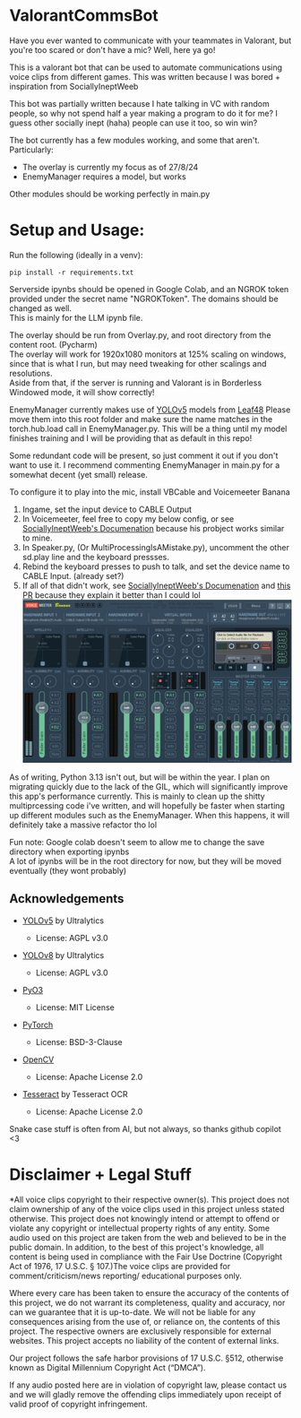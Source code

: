 # ValorantCommsBot

Have you ever wanted to communicate with your teammates in Valorant, but you're too scared or don't have a mic? Well, here ya go!

This is a valorant bot that can be used to automate communications using voice clips from different games.
This was written because I was bored + inspiration from SociallyIneptWeeb

This bot was partially written because I hate talking in VC with random people, so why not spend half a year making a program to do it for me?
I guess other socially inept (haha) people can use it too, so win win?

The bot currently has a few modules working, and some that aren't. Particularly:
- The overlay is currently my focus as of 27/8/24
- EnemyManager requires a model, but works

Other modules should be working perfectly in main.py

# Setup and Usage:

Run the following (ideally in a venv):
```
pip install -r requirements.txt
```

Serverside ipynbs should be opened in Google Colab, and an NGROK token provided under the secret name "NGROKToken". The domains should be changed as well.   
This is mainly for the LLM ipynb file.

The overlay should be run from Overlay.py, and root directory from the content root. (Pycharm)   
The overlay will work for 1920x1080 monitors at 125% scaling on windows, since that is what I run, but may need tweaking for other scalings and resolutions.   
Aside from that, if the server is running and Valorant is in Borderless Windowed mode, it will show correctly!

EnemyManager currently makes use of [YOLOv5](https://github.com/ultralytics/yolov5) models from [Leaf48](https://github.com/Leaf48/YOLO-Models-For-Valorant/tree/main/Yolov5/YOLOv5s)
Please move them into this root folder and make sure the name matches in the torch.hub.load call in EnemyManager.py.
This will be a thing until my model finishes training and I will be providing that as default in this repo!

Some redundant code will be present, so just comment it out if you don't want to use it. I recommend commenting EnemyManager in main.py for a somewhat decent (yet small) release.

To configure it to play into the mic, install VBCable and Voicemeeter Banana
1. Ingame, set the input device to CABLE Output
2. In Voicemeeter, feel free to copy my below config, or see [SociallyIneptWeeb's Documenation](https://github.com/SociallyIneptWeeb/LanguageLeapAI/blob/main/docs/AUDIO.md) because his probject works similar to mine.
3. In Speaker.py, (Or MultiProcessingIsAMistake.py), uncomment the other sd.play line and the keyboard pressses.
4. Rebind the keyboard presses to push to talk, and set the device name to CABLE Input. (already set?)
5. If all of that didn't work, see [SociallyIneptWeeb's Documenation](https://github.com/SociallyIneptWeeb/LanguageLeapAI/blob/main/docs/AUDIO.md) and [this PR](https://github.com/SociallyIneptWeeb/LanguageLeapAI/pull/105/) because they explain it better than I could lol
![Voicemeeter.png](Voicemeeter.png)

As of writing, Python 3.13 isn't out, but will be within the year. I plan on migrating quickly due to the lack of the GIL, which will significantly improve this app's performance currently.
This is mainly to clean up the shitty multiprcessing code i've written, and will hopefully be faster when starting up different modules such as the EnemyManager. When this happens, it will definitely take a massive refactor tho lol


Fun note: Google colab doesn't seem to allow me to change the save directory when exporting ipynbs   
A lot of ipynbs will be in the root directory for now, but they will be moved eventually (they wont probably)


## Acknowledgements

- [YOLOv5](https://github.com/ultralytics/yolov5) by Ultralytics
  - License: AGPL v3.0
  
- [YOLOv8](https://github.com/ultralytics/ultralytics) by Ultralytics
  - License: AGPL v3.0

- [PyO3](https://github.com/PyO3/pyo3) 
  - License: MIT License

- [PyTorch](https://pytorch.org/)
  - License: BSD-3-Clause

- [OpenCV](https://opencv.org/)
  - License: Apache License 2.0

- [Tesseract](https://github.com/tesseract-ocr/tesseract) by Tesseract OCR
  - License: Apache License 2.0

Snake case stuff is often from AI, but not always, so thanks github copilot <3


# Disclaimer + Legal Stuff


*All voice clips copyright to their respective owner(s). This project does not claim 
ownership of any of the voice clips used in this project unless stated otherwise. 
This project does not knowingly intend or attempt to offend or violate any 
copyright or intellectual property rights of any entity. Some audio used on this 
project are taken from the web and believed to be in the public domain. In addition, 
to the best of this project's knowledge, all content is being used in compliance with the Fair Use Doctrine (Copyright Act of 1976, 
17 U.S.C. § 107.)The voice clips are provided for comment/criticism/news reporting/
educational purposes only.


Where every care has been taken to ensure the accuracy of the contents of this 
project, we do not warrant its completeness, quality and accuracy, nor can we 
guarantee that it is up-to-date. We will not be liable for any consequences 
arising from the use of, or reliance on, the contents of this project. The 
respective owners are exclusively responsible for external websites. This 
project accepts no liability of the content of external links.


Our project follows the safe harbor provisions of 17 U.S.C. §512, otherwise 
known as Digital Millennium Copyright Act (“DMCA”).


If any audio posted here are in violation of copyright law, please contact 
us and we will gladly remove the offending clips immediately upon receipt 
of valid proof of copyright infringement.
